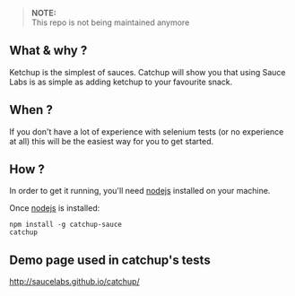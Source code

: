 > **NOTE:<br/>**
> This repo is not being maintained anymore

## What & why ? 

Ketchup is the simplest of sauces. Catchup will show you that using Sauce Labs is as
simple as adding ketchup to your favourite snack.

## When ?

If you don't have a lot of experience with selenium tests (or no experience at all)
this will be the easiest way for you to get started. 

## How ?

In order to get it running, you'll need [nodejs] installed on your machine.

Once [nodejs] is installed:

```
npm install -g catchup-sauce
catchup
```

## Demo page used in catchup's tests

http://saucelabs.github.io/catchup/


[nodejs]: https://docs.npmjs.com/getting-started/installing-node
